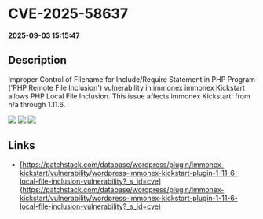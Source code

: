 # CVE-2025-58637

**2025-09-03 15:15:47**

## Description
Improper Control of Filename for Include/Require Statement in PHP Program ('PHP Remote File Inclusion') vulnerability in immonex immonex Kickstart allows PHP Local File Inclusion. This issue affects immonex Kickstart: from n/a through 1.11.6.

![](https://img.shields.io/static/v1?label=Score&message=7.5&color=red)
![](https://img.shields.io/static/v1?label=Severity&message=HIGH&color=red)
![](https://img.shields.io/static/v1?label=CWE&message=RFI&color=green)

## Links
- [https://patchstack.com/database/wordpress/plugin/immonex-kickstart/vulnerability/wordpress-immonex-kickstart-plugin-1-11-6-local-file-inclusion-vulnerability?_s_id=cve](https://patchstack.com/database/wordpress/plugin/immonex-kickstart/vulnerability/wordpress-immonex-kickstart-plugin-1-11-6-local-file-inclusion-vulnerability?_s_id=cve)
